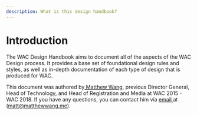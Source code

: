 ```yaml
---
description: What is this design handbook?
---
```


# Introduction

The WAC Design Handbook aims to document all of the aspects of the WAC Design process. It provides a base set of foundational design rules and styles, as well as in-depth documentation of each type of design that is produced for WAC.

This document was authored by[ Matthew Wang](https://matthewwang.me), previous Director General, Head of Technology, and Head of Registration and Media at WAC 2015 - WAC 2018. If you have any questions, you can contact him via [email ](mailto:matt@matthewwang.me)at \([matt@matthewwang.me](mailto:matt@matthewwang.me)\).

